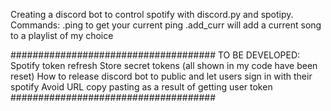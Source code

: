 Creating a discord bot to control spotify with discord.py and spotipy.
Commands:
.ping to get your current ping
.add_curr will add a current song to a playlist of my choice

#####################################
TO BE DEVELOPED:
Spotify token refresh
Store secret tokens (all shown in my code have been reset)
How to release discord bot to public and let users sign in with their spotify
Avoid URL copy pasting as a result of getting user token
#####################################